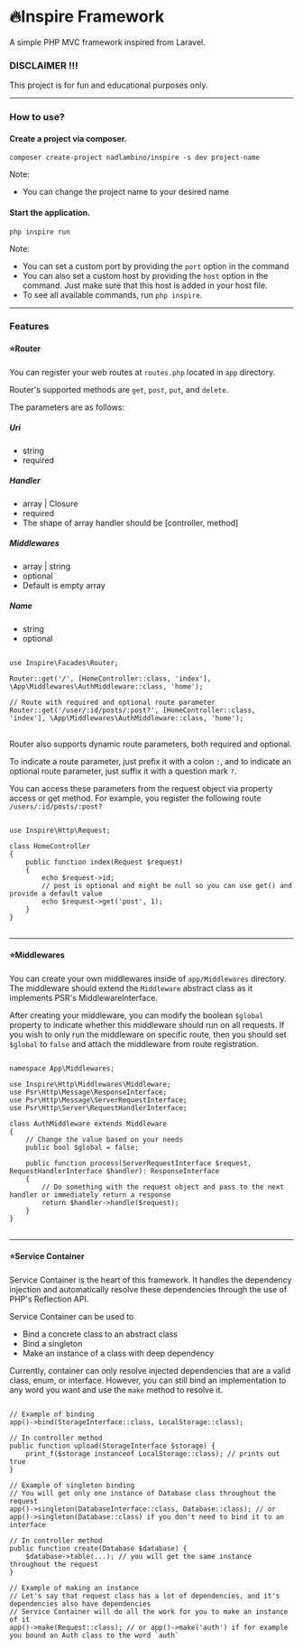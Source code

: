 # 🔥Inspire Framework
A simple PHP MVC framework inspired from Laravel.

### DISCLAIMER !!!
This project is for fun and educational purposes only.

<hr />

### How to use?
#### Create a project via composer.
```
composer create-project nadlambino/inspire -s dev project-name
```
Note:
- You can change the project name to your desired name

#### Start the application.
```
php inspire run
```
Note:
- You can set a custom port by providing the `port` option in the command
- You can also set a custom host by providing the `host` option in the command. Just make sure that this host is added in your host file.
- To see all available commands, run `php inspire`.

<hr />

### Features
#### ⭐Router
You can register your web routes at `routes.php` located in `app` directory.

Router's supported methods are `get`, `post`, `put`, and `delete`.

The parameters are as follows:
##### Uri
- string
- required
##### Handler
- array | Closure
- required
- The shape of array handler should be [controller, method]
##### Middlewares
- array | string
- optional
- Default is empty array
##### Name
- string
- optional

<pre>
<code>
use Inspire\Facades\Router;

Router::get('/', [HomeController::class, 'index'], \App\Middlewares\AuthMiddleware::class, 'home');

// Route with required and optional route parameter
Router::get('/user/:id/posts/:post?', [HomeController::class, 'index'], \App\Middlewares\AuthMiddleware::class, 'home');
</code>
</pre>

Router also supports dynamic route parameters, both required and optional.

To indicate a route parameter, just prefix it with a colon `:`, and
to indicate an optional route parameter, just suffix it with a question mark `?`.

You can access these parameters from the request object via property access or get method.
For example, you register the following route `/users/:id/posts/:post?`
<pre>
<code>
use Inspire\Http\Request;

class HomeController
{
	public function index(Request $request)
	{
		echo $request->id;
		// post is optional and might be null so you can use get() and provide a default value
		echo $request->get('post', 1);
	}
}
</code>
</pre>

<hr />

#### ⭐Middlewares
You can create your own middlewares inside of `app/Middlewares` directory.
The middleware should extend the `Middleware` abstract class as it implements PSR's MiddlewareInterface.

After creating your middleware, you can modify the boolean `$global` property to indicate whether this middleware should run on all requests.
If you wish to only run the middleware on specific route, then you should set `$global` to `false` and attach the middleware from route registration.
<pre>
<code>
namespace App\Middlewares;

use Inspire\Http\Middlewares\Middleware;
use Psr\Http\Message\ResponseInterface;
use Psr\Http\Message\ServerRequestInterface;
use Psr\Http\Server\RequestHandlerInterface;

class AuthMiddleware extends Middleware
{
	// Change the value based on your needs
	public bool $global = false;
  
	public function process(ServerRequestInterface $request, RequestHandlerInterface $handler): ResponseInterface
	{
		// Do something with the request object and pass to the next handler or immediately return a response
		return $handler->handle($request);
	}
}
</code>
</pre>

<hr />

#### ⭐Service Container
Service Container is the heart of this framework. It handles the dependency injection and automatically resolve these dependencies
through the use of PHP's Reflection API.

Service Container can be used to 
- Bind a concrete class to an abstract class
- Bind a singleton
- Make an instance of a class with deep dependency

Currently, container can only resolve injected dependencies that are a valid class, enum, or interface. However, you can still bind an implementation to any word you want
and use the `make` method to resolve it.

<pre>
<code>
// Example of binding
app()->bind(StorageInterface::class, LocalStorage::class);

// In controller method
public function upload(StorageInterface $storage) {
    print_f($storage instanceof LocalStorage::class); // prints out true
}

// Example of singleton binding
// You will get only one instance of Database class throughout the request
app()->singleton(DatabaseInterface::class, Database::class); // or app()->singleton(Database::class) if you don't need to bind it to an interface

// In controller method
public function create(Database $database) {
    $database->table(...); // you will get the same instance throughout the request
}

// Example of making an instance
// Let's say that request class has a lot of dependencies, and it's dependencies also have dependencies
// Service Container will do all the work for you to make an instance of it
app()->make(Request::class); // or app()->make('auth') if for example you bound an Auth class to the word `auth`
</code>
</pre>
